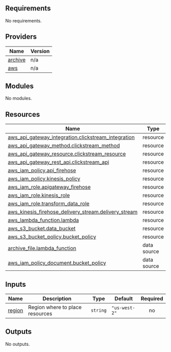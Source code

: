 ## Requirements

No requirements.

## Providers

| Name | Version |
|------|---------|
| <a name="provider_archive"></a> [archive](#provider\_archive) | n/a |
| <a name="provider_aws"></a> [aws](#provider\_aws) | n/a |

## Modules

No modules.

## Resources

| Name | Type |
|------|------|
| [aws_api_gateway_integration.clickstream_integration](https://registry.terraform.io/providers/hashicorp/aws/latest/docs/resources/api_gateway_integration) | resource |
| [aws_api_gateway_method.clickstream_method](https://registry.terraform.io/providers/hashicorp/aws/latest/docs/resources/api_gateway_method) | resource |
| [aws_api_gateway_resource.clickstream_resource](https://registry.terraform.io/providers/hashicorp/aws/latest/docs/resources/api_gateway_resource) | resource |
| [aws_api_gateway_rest_api.clickstream_api](https://registry.terraform.io/providers/hashicorp/aws/latest/docs/resources/api_gateway_rest_api) | resource |
| [aws_iam_policy.api_firehose](https://registry.terraform.io/providers/hashicorp/aws/latest/docs/resources/iam_policy) | resource |
| [aws_iam_policy.kinesis_policy](https://registry.terraform.io/providers/hashicorp/aws/latest/docs/resources/iam_policy) | resource |
| [aws_iam_role.apigateway_firehose](https://registry.terraform.io/providers/hashicorp/aws/latest/docs/resources/iam_role) | resource |
| [aws_iam_role.kinesis_role](https://registry.terraform.io/providers/hashicorp/aws/latest/docs/resources/iam_role) | resource |
| [aws_iam_role.transform_data_role](https://registry.terraform.io/providers/hashicorp/aws/latest/docs/resources/iam_role) | resource |
| [aws_kinesis_firehose_delivery_stream.delivery_stream](https://registry.terraform.io/providers/hashicorp/aws/latest/docs/resources/kinesis_firehose_delivery_stream) | resource |
| [aws_lambda_function.lambda](https://registry.terraform.io/providers/hashicorp/aws/latest/docs/resources/lambda_function) | resource |
| [aws_s3_bucket.data_bucket](https://registry.terraform.io/providers/hashicorp/aws/latest/docs/resources/s3_bucket) | resource |
| [aws_s3_bucket_policy.bucket_policy](https://registry.terraform.io/providers/hashicorp/aws/latest/docs/resources/s3_bucket_policy) | resource |
| [archive_file.lambda_function](https://registry.terraform.io/providers/hashicorp/archive/latest/docs/data-sources/file) | data source |
| [aws_iam_policy_document.bucket_policy](https://registry.terraform.io/providers/hashicorp/aws/latest/docs/data-sources/iam_policy_document) | data source |

## Inputs

| Name | Description | Type | Default | Required |
|------|-------------|------|---------|:--------:|
| <a name="input_region"></a> [region](#input\_region) | Region where to place resources | `string` | `"us-west-2"` | no |

## Outputs

No outputs.

